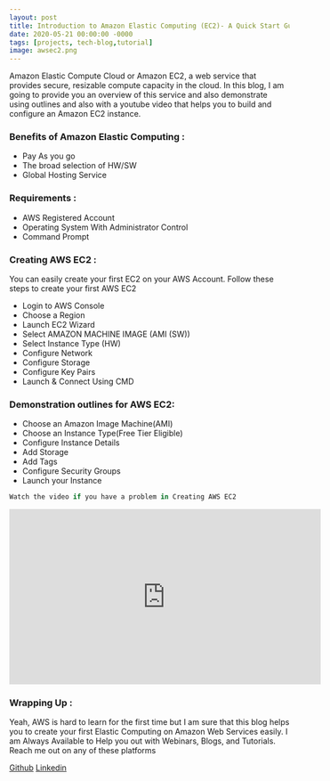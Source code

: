```yaml
---
layout: post
title: Introduction to Amazon Elastic Computing (EC2)- A Quick Start Guide
date: 2020-05-21 00:00:00 -0000
tags: [projects, tech-blog,tutorial]
image: awsec2.png
---
```


Amazon Elastic Compute Cloud or Amazon EC2, a web service that provides secure, resizable compute capacity in the cloud. In this blog, I am going to provide you an overview of this service and also demonstrate using outlines and also with a youtube video that helps you to build and configure an Amazon EC2 instance.


### Benefits of Amazon Elastic Computing :

* Pay As you go
* The broad selection of HW/SW
* Global Hosting Service


### Requirements :

* AWS Registered Account
* Operating System With Administrator Control
* 	Command Prompt  

### Creating AWS EC2 :

You can easily create your first EC2 on your AWS Account. Follow these steps to create your first AWS EC2

* Login to AWS Console
* Choose a Region
* Launch EC2 Wizard
* Select AMAZON MACHINE IMAGE (AMI (SW))
* Select Instance Type (HW)
* Configure Network
* Configure Storage
* Configure Key Pairs
* Launch & Connect Using CMD



### Demonstration outlines for AWS EC2:

* Choose an Amazon Image Machine(AMI)
* Choose an Instance Type(Free Tier Eligible)
* Configure Instance Details
* Add Storage
* Add Tags
* Configure Security Groups
* Launch your Instance

``` python
Watch the video if you have a problem in Creating AWS EC2
```

<iframe width="560" height="315" src="https://www.youtube.com/embed/kW0zfWPsPWs" frameborder="0" allow="accelerometer; autoplay; encrypted-media; gyroscope; picture-in-picture" allowfullscreen></iframe>

### Wrapping Up :

Yeah, AWS is hard to learn for the first time but I am sure that this blog helps you to create your first Elastic Computing on Amazon Web Services easily. I am Always Available to Help you out with Webinars, Blogs, and Tutorials. Reach me out on any of these platforms

[Github]('https://github.com/adilshehzad786')
[Linkedin]('https://www.linkedin.com/in/adilshehzad7/')